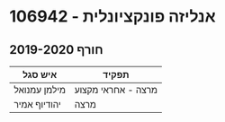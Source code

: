 # 106942 - אנליזה פונקציונלית

## חורף 2019-2020

| איש סגל | תפקיד |
| ---- | ---- |
| מילמן עמנואל | מרצה - אחראי מקצוע |
| יהודיוף אמיר | מרצה |


